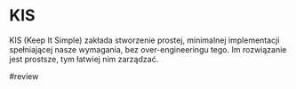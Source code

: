 # KIS

KIS (Keep It Simple) zakłada stworzenie prostej, minimalnej implementacji spełniającej nasze wymagania, bez over-engineeringu tego. Im rozwiązanie jest prostsze, tym łatwiej nim zarządzać.

#review